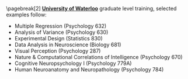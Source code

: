 \pagebreak[2]
**[University of Waterloo](http://www.uwaterloo.ca/)** graduate level training, selected examples follow:

  - Multiple Regression (Psychology 632)
  - Analysis of Variance (Psychology 630)
  - Experimental Design (Statistics 830)
  - Data Analysis in Neuroscience (Biology 681)
  - Visual Perception (Psychology 287)
  - Nature & Computational Correlations of Intelligence (Psychology 670)
  - Cognitive Neuropsychology I (Psychology 779A)
  - Human Neuroanatomy and Neuropathology (Psychology 784)
